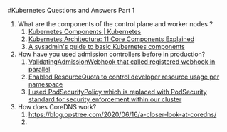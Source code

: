 #Kubernetes Questions and Answers Part 1

1. What are the components of the control plane and worker nodes ?
    1. [Kubernetes Components | Kubernetes](https://kubernetes.io/docs/concepts/overview/components/)
    2. [Kubernetes Architecture: 11 Core Components Explained](https://spot.io/resources/kubernetes-architecture-11-core-components-explained/)
    3. [A sysadmin's guide to basic Kubernetes components](https://www.redhat.com/sysadmin/kubernetes-components)
2. How have you used admission controllers before in production?
    1. [ValidatingAdmissionWebhook that called registered webhook in parallel](https://kubernetes.io/docs/reference/access-authn-authz/admission-controllers/#validatingadmissionwebhook)
    2. [Enabled ResourceQuota to control developer resource usage per namespace](https://kubernetes.io/docs/concepts/policy/resource-quotas/)
    3. [I used PodSecurityPolicy which is replaced with PodSecurity standard for security enforcement within our cluster](https://kubernetes.io/docs/concepts/security/pod-security-standards/)
3. How does CoreDNS work?
    1. https://blog.opstree.com/2020/06/16/a-closer-look-at-coredns/
    2. 

